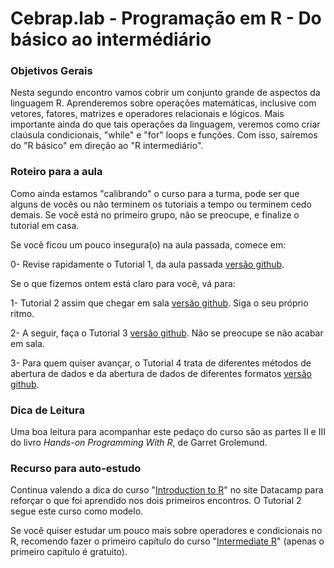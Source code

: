 #  Cebrap.lab - Programação em R - Do básico ao intermédiário

### Objetivos Gerais

Nesta segundo encontro vamos cobrir um conjunto grande de aspectos da linguagem R. Aprenderemos sobre operações matemáticas, inclusive com vetores,  fatores, matrizes e operadores relacionais e lógicos. Mais importante ainda do que tais operações da linguagem, veremos como criar claúsula condicionais, "while" e "for" loops e funções. Com isso, saíremos do "R básico" em direção ao "R intermediário".

### Roteiro para a aula

Como ainda estamos "calibrando" o curso para a turma, pode ser que alguns de vocês ou não terminem os tutoriais a tempo ou terminem cedo demais. Se você está no primeiro grupo, não se preocupe, e finalize o tutorial em casa.

Se você ficou um pouco insegura(o) na aula passada, comece em:

0- Revise rapidamente o Tutorial 1, da aula passada [versão github](https://github.com/leobarone/cebrap_lab_programacao_r/blob/master/tutorials/tutorial01.Rmd).

Se o que fizemos ontem está claro para você, vá para:

1- Tutorial 2 assim que chegar em sala [versão github](https://github.com/leobarone/cebrap_lab_programacao_r/blob/master/tutorials/tutorial02.Rmd). Siga o seu próprio ritmo.

2- A seguir, faça o Tutorial 3 [versão github](https://github.com/leobarone/cebrap_lab_programacao_r/blob/master/tutorials/tutorial03.Rmd). Não se preocupe se não acabar em sala.

3- Para quem quiser avançar, o Tutorial 4 trata de diferentes métodos de abertura de dados e da abertura de dados de diferentes formatos [versão github](https://github.com/leobarone/cebrap_lab_programacao_r/blob/master/tutorials/tutorial04.Rmd).

### Dica de Leitura

Uma boa leitura para acompanhar este pedaço do curso são as partes II e III do livro _Hands-on Programming With R_, de Garret Grolemund.

### Recurso para auto-estudo

Continua valendo a dica do curso "[Introduction to R](https://www.datacamp.com/courses/free-introduction-to-r)" no site Datacamp para reforçar o que foi aprendido nos dois primeiros encontros. O Tutorial 2 segue este curso como modelo.

Se você quiser estudar um pouco mais sobre operadores e condicionais no R, recomendo fazer o primeiro capítulo do curso "[Intermediate R](https://www.datacamp.com/courses/intermediate-r)" (apenas o primeiro capítulo é gratuito).
